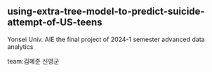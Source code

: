 ## using-extra-tree-model-to-predict-suicide-attempt-of-US-teens
Yonsei Univ.  AIE
the final project of 2024-1 semester advanced data analytics

team:김혜준 신영군